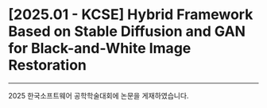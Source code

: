 # [2025.01 - KCSE] Hybrid Framework Based on Stable Diffusion and GAN for Black-and-White Image Restoration

---

2025 한국소프트웨어 공학학술대회에 논문을 게재하였습니다.
